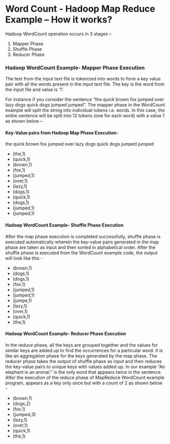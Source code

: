 # Word Count - Hadoop Map Reduce Example – How it works?
Hadoop WordCount operation occurs in 3 stages –

1) Mapper Phase
2) Shuffle Phase
3) Reducer Phase

### Hadoop WordCount Example- Mapper Phase Execution
The text from the input text file is tokenized into words to form a key value pair with all the words present in the input text file. The key is the word from the input file and value is ‘1’.

For instance if you consider the sentence “the quick brown fox jumped over lazy dogs quick dogs jumped jumped”. The mapper phase in the WordCount example will split the string into individual tokens i.e. words. In this case, the entire sentence will be split into 12 tokens (one for each word) with a value 1 as shown below –

#### Key-Value pairs from Hadoop Map Phase Execution-
the quick brown fox jumped over lazy dogs quick dogs jumped jumped
- (the,1)
- (quick,1) 
- (brown,1) 
- (fox,1) 
- (jumped,1) 
- (over,1) 
- (lazy,1) 
- (dogs,1) 
- (quick,1)
- (dogs,1)
- (jumped,1)
- (jumped,1)

#### Hadoop WordCount Example- Shuffle Phase Execution

After the map phase execution is completed successfully, shuffle phase is executed automatically wherein the key-value pairs generated in the map phase are taken as input and then sorted in alphabetical order. After the shuffle phase is executed from the WordCount example code, the output will look like this -
- (brown,1)
- (dogs,1) 
- (dogs,1)
- (fox,1)
- (jumped,1)
- (jumped,1)
- (jumpe,1)
- (lazy,1)
- (over,1)
- (quick,1)
- (the,1)

#### Hadoop WordCount Example- Reducer Phase Execution
In the reduce phase, all the keys are grouped together and the values for similar keys are added up to find the occurrences for a particular word. It is like an aggregation phase for the keys generated by the map phase. The reducer phase takes the output of shuffle phase as input and then reduces the key-value pairs to unique keys with values added up. In our example “An elephant is an animal.” is the only word that appears twice in the sentence. After the execution of the reduce phase of MapReduce WordCount example program, appears as a key only once but with a count of 2 as shown below -
- (brown,1)
- (dogs,2)
- (fox,1)
- (jumped,3)
- (lazy,1)
- (over,1)
- (quick,1)
- (the,1)
